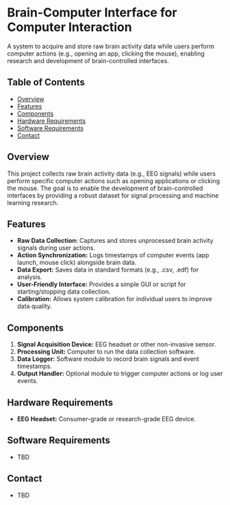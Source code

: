 # Brain-Computer Interface for Computer Interaction

A system to acquire and store raw brain activity data while users perform computer actions (e.g., opening an app, clicking the mouse), enabling research and development of brain-controlled interfaces.

## Table of Contents

- [Overview](#overview)
- [Features](#features)
- [Components](#components)
- [Hardware Requirements](#hardware-requirements)
- [Software Requirements](#software-requirements)
- [Contact](#contact)

## Overview

This project collects raw brain activity data (e.g., EEG signals) while users perform specific computer actions such as opening applications or clicking the mouse. The goal is to enable the development of brain-controlled interfaces by providing a robust dataset for signal processing and machine learning research.

## Features

- **Raw Data Collection:** Captures and stores unprocessed brain activity signals during user actions.
- **Action Synchronization:** Logs timestamps of computer events (app launch, mouse click) alongside brain data.
- **Data Export:** Saves data in standard formats (e.g., .csv, .edf) for analysis.
- **User-Friendly Interface:** Provides a simple GUI or script for starting/stopping data collection.
- **Calibration:** Allows system calibration for individual users to improve data quality.

## Components

1. **Signal Acquisition Device:** EEG headset or other non-invasive sensor.
2. **Processing Unit:** Computer to run the data collection software.
3. **Data Logger:** Software module to record brain signals and event timestamps.
4. **Output Handler:** Optional module to trigger computer actions or log user events.

## Hardware Requirements

- **EEG Headset:** Consumer-grade or research-grade EEG device.

## Software Requirements

- TBD

## Contact

- TBD
